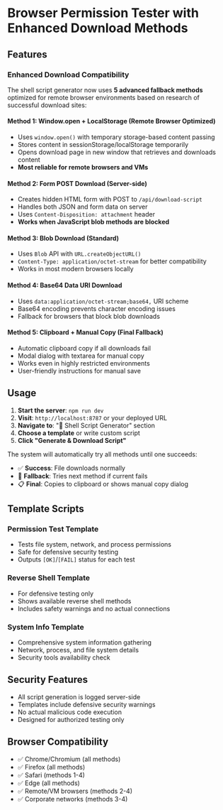 # Browser Permission Tester with Enhanced Download Methods

## Features

### Enhanced Download Compatibility
The shell script generator now uses **5 advanced fallback methods** optimized for remote browser environments based on research of successful download sites:

#### Method 1: Window.open + LocalStorage (Remote Browser Optimized)
- Uses `window.open()` with temporary storage-based content passing
- Stores content in sessionStorage/localStorage temporarily
- Opens download page in new window that retrieves and downloads content
- **Most reliable for remote browsers and VMs**

#### Method 2: Form POST Download (Server-side)
- Creates hidden HTML form with POST to `/api/download-script`
- Handles both JSON and form data on server
- Uses `Content-Disposition: attachment` header
- **Works when JavaScript blob methods are blocked**

#### Method 3: Blob Download (Standard)
- Uses `Blob` API with `URL.createObjectURL()`
- `Content-Type: application/octet-stream` for better compatibility
- Works in most modern browsers locally

#### Method 4: Base64 Data URI Download
- Uses `data:application/octet-stream;base64,` URI scheme
- Base64 encoding prevents character encoding issues
- Fallback for browsers that block blob downloads

#### Method 5: Clipboard + Manual Copy (Final Fallback)
- Automatic clipboard copy if all downloads fail
- Modal dialog with textarea for manual copy
- Works even in highly restricted environments
- User-friendly instructions for manual save

## Usage

1. **Start the server**: `npm run dev`
2. **Visit**: `http://localhost:8787` or your deployed URL
3. **Navigate to**: "📜 Shell Script Generator" section
4. **Choose a template** or write custom script
5. **Click "Generate & Download Script"**

The system will automatically try all methods until one succeeds:
- ✅ **Success**: File downloads normally
- 🔄 **Fallback**: Tries next method if current fails
- 📋 **Final**: Copies to clipboard or shows manual copy dialog

## Template Scripts

### Permission Test Template
- Tests file system, network, and process permissions
- Safe for defensive security testing
- Outputs `[OK]`/`[FAIL]` status for each test

### Reverse Shell Template  
- For defensive testing only
- Shows available reverse shell methods
- Includes safety warnings and no actual connections

### System Info Template
- Comprehensive system information gathering
- Network, process, and file system details
- Security tools availability check

## Security Features

- All script generation is logged server-side
- Templates include defensive security warnings
- No actual malicious code execution
- Designed for authorized testing only

## Browser Compatibility

- ✅ Chrome/Chromium (all methods)
- ✅ Firefox (all methods) 
- ✅ Safari (methods 1-4)
- ✅ Edge (all methods)
- ✅ Remote/VM browsers (methods 2-4)
- ✅ Corporate networks (methods 3-4)